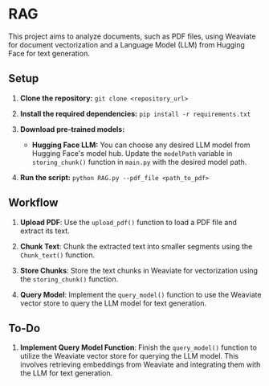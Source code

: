 # RAG

This project aims to analyze documents, such as PDF files, using Weaviate for document vectorization and a Language Model (LLM) from Hugging Face for text generation.

## Setup

1. **Clone the repository:** `git clone <repository_url>`
2. **Install the required dependencies:** `pip install -r requirements.txt`

3. **Download pre-trained models:**
   - **Hugging Face LLM:** You can choose any desired LLM model from Hugging Face's model hub. Update the `modelPath` variable in `storing_chunk()` function in `main.py` with the desired model path.

4. **Run the script:** `python RAG.py --pdf_file <path_to_pdf>`


## Workflow

1. **Upload PDF**: Use the `upload_pdf()` function to load a PDF file and extract its text.

2. **Chunk Text**: Chunk the extracted text into smaller segments using the `Chunk_text()` function.

3. **Store Chunks**: Store the text chunks in Weaviate for vectorization using the `storing_chunk()` function.

4. **Query Model**: Implement the `query_model()` function to use the Weaviate vector store to query the LLM model for text generation.

## To-Do

1. **Implement Query Model Function**: Finish the `query_model()` function to utilize the Weaviate vector store for querying the LLM model. This involves retrieving embeddings from Weaviate and integrating them with the LLM for text generation.